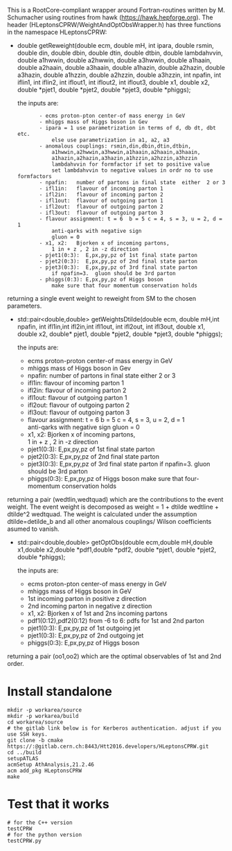 This is a RootCore-compliant wrapper around Fortran-routines written by M. Schumacher using routines from hawk (https://hawk.hepforge.org). 
The header (HLeptonsCPRW/WeightAndOptObsWrapper.h) has three functions in the namespace HLeptonsCPRW:



-  double getReweight(double ecm, double mH, int ipara, double rsmin, 
   double din, double dbin, double dtin, double dtbin, double lambdahvvin, 
   double a1hwwin, double a2hwwin, double a3hwwin, double a1haain, double a2haain, double a3haain, 
   double a1hazin,  double a2hazin, double a3hazin, double a1hzzin, double a2hzzin, double a3hzzin, 
   int npafin, int iflin1, int iflin2, int iflout1, int iflout2, int iflout3, 
   double x1, double x2, double *pjet1, double *pjet2, double *pjet3, double *phiggs);
   
   the inputs are:
   
              - ecms proton-pton center-of mass energy in GeV 
              - mhiggs mass of Higgs boson in Gev
              - ipara = 1 use parametrization in terms of d, db dt, dbt etc.
                  else use parametrization in a1, a2, a3
              - anomalous couplings: rsmin,din,dbin,dtin,dtbin, 
                  a1hwwin,a2hwwin,a3hwwin,a1haain,a2haain,a3haain,
                  a1hazin,a2hazin,a3hazin,a1hzzin,a2hzzin,a3hzzin
                  lambdahvvin for formfactor if set to positive value
                  set lambdahvvin to negative values in ordr no to use formfactors
              - npafin:   number of partons in final state  either  2 or 3 
              - ifl1in:   flavour of incoming parton 1  
              - ifl2in:   flavour of incoming parton 2
              - ifl1out:  flavour of outgoing parton 1  
              - ifl2out:  flavour of outgoing parton 2
              - ifl3out:  flavour of outgoing parton 3
              - flavour assignment: t = 6  b = 5 c = 4, s = 3, u = 2, d = 1   
                  anti-qarks with negative sign
                  gluon = 0 
              - x1, x2:   Bjorken x of incoming partons,  
                  1 in + z , 2 in -z direction
              - pjet1(0:3):  E,px,py,pz of 1st final state parton
              - pjet2(0:3):  E,px,py,pz of 2nd final state parton 
              - pjet3(0:3):  E,px,py,pz of 3rd final state parton 
                  if npafin=3.  gluon should be 3rd parton
              - phiggs(0:3): E,px,py,pz of Higgs boson
                  make sure that four momentum conservation holds 
  
  returning a single event weight to reweight from SM to the chosen parameters.
  


   
- std::pair<double,double> getWeightsDtilde(double ecm, double mH,int npafin, int ifl1in,int ifl2in,int ifl1out, int ifl2out, int ifl3out, double x1, double x2, double* pjet1, double *pjet2, double *pjet3, double *phiggs);
  
  the inputs are:

    - ecms proton-proton center-of mass energy in GeV 
    - mhiggs mass of Higgs boson in Gev
    - npafin:   number of partons in final state  either  2 or 3 
    - ifl1in:   flavour of incoming parton 1  
    - ifl2in:   flavour of incoming parton 2
    - ifl1out:  flavour of outgoing parton 1  
    - ifl2out:  flavour of outgoing parton 2
    - ifl3out:  flavour of outgoing parton 3
    - flavour assignment: t = 6  b = 5 c = 4, s = 3, u = 2, d = 1   
        anti-qarks with negative sign
        gluon = 0 
    - x1, x2:   Bjorken x of incoming partons,  
        1 in + z , 2 in -z direction
    - pjet1(0:3):  E,px,py,pz of 1st final state parton
    - pjet2(0:3):  E,px,py,pz of 2nd final state parton 
    - pjet3(0:3):  E,px,py,pz of 3rd final state parton 
        if npafin=3.  gluon should be 3rd parton
    - phiggs(0:3): E,px,py,pz of Higgs boson
        make sure that four-momentum conservation holds 

returning a pair (wedtlin,wedtquad) which are the contributions to the event weight. The event weight is decomposed as weight = 1 + dtilde wedtline + dtilde^2 wedtquad. 
The weight is calculated under the assumption dtilde=detilde_b and all other anomalous couplings/ Wilson coefficients asumed to vanish.
     
   



- std::pair<double,double> getOptObs(double ecm,double mH,double x1,double x2,double *pdf1,double *pdf2, double *pjet1, double *pjet2, double *phiggs);

  the inputs are:

    - ecms proton-pton center-of mass energy in GeV 
    - mhiggs mass of Higgs boson in GeV
    - 1st incoming parton in positive z direction
    - 2nd incoming parton in negative z direction
    - x1, x2: Bjorken x of 1st and 2ns incoming partons
    - pdf1(0:12),pdf2(0:12) from -6 to 6: pdfs for 1st and 2nd parton
    - pjet1(0:3):  E,px,py,pz of 1st outgoing jet
    - pjet1(0:3):  E,px,py,pz of 2nd outgoing jet
    - phiggs(0:3): E,px,py,pz of Higgs boson
    
returning a pair (oo1,oo2) which are the optimal observables of 1st and 2nd order.


# Install standalone
```
mkdir -p workarea/source
mkdir -p workarea/build
cd workarea/source
# the gitlab link below is for Kerberos authentication. adjust if you use SSH keys.
git clone -b cmake https://:@gitlab.cern.ch:8443/Htt2016.developers/HLeptonsCPRW.git
cd ../build
setupATLAS
acmSetup AthAnalysis,21.2.46
acm add_pkg HLeptonsCPRW
make
```

# Test that it works
```
# for the C++ version
testCPRW
# for the python version
testCPRW.py
```
